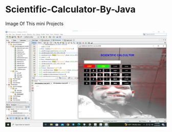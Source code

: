 # Scientific-Calculator-By-Java

Image Of This mini Projects
<p><img src="calculator.png" width=600 height=300 alt="Empty image"></p>

